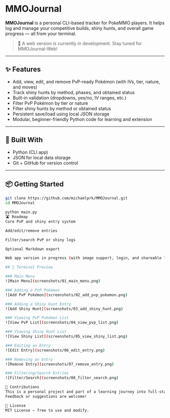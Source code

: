# MMOJournal

**MMOJournal** is a personal CLI-based tracker for PokeMMO players. It helps log and manage your competitive builds, shiny hunts, and overall game progress — all from your terminal.

> 🚧 A web version is currently in development. Stay tuned for MMOJournal-Web!

---

## ✨ Features

- Add, view, edit, and remove PvP-ready Pokémon (with IVs, tier, nature, and moves)  
- Track shiny hunts by method, phases, and obtained status  
- Built-in validation (dropdowns, yes/no, IV ranges, etc.)  
- Filter PvP Pokémon by tier or nature  
- Filter shiny hunts by method or obtained status  
- Persistent save/load using local JSON storage  
- Modular, beginner-friendly Python code for learning and extension  

---

## 🧱 Built With

- Python (CLI app)  
- JSON for local data storage  
- Git + GitHub for version control  

---

## 📦 Getting Started

```bash
git clone https://github.com/michaelprk/MMOJournal.git
cd MMOJournal

python main.py
🛣️ Roadmap
Core PvP and shiny entry system

Add/edit/remove entries

Filter/search PvP or shiny logs

Optional Markdown export

Web app version in progress (with image support, login, and shareable logs)

## 📸 Terminal Preview

### Main Menu  
![Main Menu](screenshots/01_main_menu.png)

### Adding a PvP Pokémon  
![Add PvP Pokémon](screenshots/02_add_pvp_pokemon.png)

### Adding a Shiny Hunt Entry  
![Add Shiny Hunt](screenshots/03_add_shiny_hunt.png)

### Viewing PvP Pokémon List  
![View PvP List](screenshots/04_view_pvp_list.png)

### Viewing Shiny Hunt List  
![View Shiny List](screenshots/05_view_shiny_list.png)

### Editing an Entry  
![Edit Entry](screenshots/06_edit_entry.png)

### Removing an Entry  
![Remove Entry](screenshots/07_remove_entry.png)

### Filtering/Search Entries  
![Filter/Search](screenshots/08_filter_search.png)

🤝 Contributions
This is a personal project and part of a learning journey into full-stack development.
Feedback or suggestions are welcome!

📜 License
MIT License — free to use and modify.